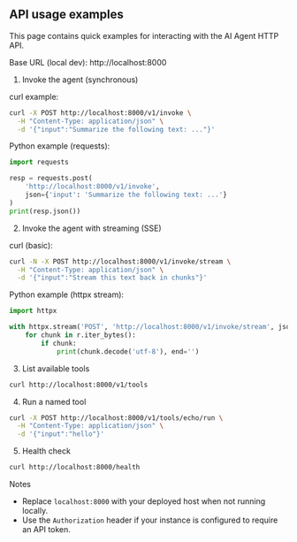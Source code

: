 ## API usage examples

This page contains quick examples for interacting with the AI Agent HTTP API.

Base URL (local dev): http://localhost:8000

1) Invoke the agent (synchronous)

curl example:

```bash
curl -X POST http://localhost:8000/v1/invoke \
  -H "Content-Type: application/json" \
  -d '{"input":"Summarize the following text: ..."}'
```

Python example (requests):

```python
import requests

resp = requests.post(
    'http://localhost:8000/v1/invoke',
    json={'input': 'Summarize the following text: ...'}
)
print(resp.json())
```

2) Invoke the agent with streaming (SSE)

curl (basic):

```bash
curl -N -X POST http://localhost:8000/v1/invoke/stream \
  -H "Content-Type: application/json" \
  -d '{"input":"Stream this text back in chunks"}'
```

Python example (httpx stream):

```python
import httpx

with httpx.stream('POST', 'http://localhost:8000/v1/invoke/stream', json={'input': '...'}, timeout=None) as r:
    for chunk in r.iter_bytes():
        if chunk:
            print(chunk.decode('utf-8'), end='')
```

3) List available tools

```bash
curl http://localhost:8000/v1/tools
```

4) Run a named tool

```bash
curl -X POST http://localhost:8000/v1/tools/echo/run \
  -H "Content-Type: application/json" \
  -d '{"input":"hello"}'
```

5) Health check

```bash
curl http://localhost:8000/health
```

Notes
- Replace `localhost:8000` with your deployed host when not running locally.
- Use the `Authorization` header if your instance is configured to require an API token.

